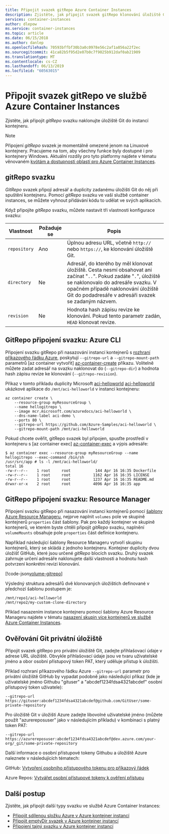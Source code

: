 ```yaml
---
title: Připojit svazek gitRepo Azure Container Instances
description: Zjistěte, jak připojit svazek gitRepo klonování úložiště Git do instancí kontejneru
services: container-instances
author: dlepow
ms.service: container-instances
ms.topic: article
ms.date: 06/15/2018
ms.author: danlep
ms.openlocfilehash: 70593bffbf30b3a0c0978e56c2af1a856a22f2ec
ms.sourcegitcommit: 41ca82b5f95d2e07b0c7f9025b912daf0ab21909
ms.translationtype: MT
ms.contentlocale: cs-CZ
ms.lasthandoff: 06/13/2019
ms.locfileid: "60563015"
---
```

# <a name="mount-a-gitrepo-volume-in-azure-container-instances"></a>Připojit svazek gitRepo ve službě Azure Container Instances

Zjistěte, jak připojit *gitRepo* svazku naklonujte úložiště Git do instancí kontejneru.

> [!NOTE]
> Připojení *gitRepo* svazek je momentálně omezené jenom na Linuxové kontejnery. Pracujeme na tom, aby všechny funkce byly dostupné i pro kontejnery Windows. Aktuální rozdíly pro tyto platformy najdete v tématu věnovaném [kvótám a dostupnosti oblastí pro Azure Container Instances](container-instances-quotas.md).

## <a name="gitrepo-volume"></a>gitRepo svazku

*GitRepo* svazek připojí adresář a duplicity zadanému úložišti Git do něj při spuštění kontejneru. Pomocí *gitRepo* svazku ve vaší službě container instances, se můžete vyhnout přidávání kódu to udělat ve svých aplikacích.

Když připojíte *gitRepo* svazku, můžete nastavit tři vlastnosti konfigurace svazku:

| Vlastnost | Požaduje se | Popis |
| -------- | -------- | ----------- |
| `repository` | Ano | Úplnou adresu URL, včetně `http://` nebo `https://`, ke klonování úložiště Git.|
| `directory` | Ne | Adresář, do kterého by měl klonovat úložiště. Cesta nesmí obsahovat ani začínat "`..`".  Pokud zadáte "`.`", úložiště se naklonovalo do adresáře svazku. V opačném případě naklonování úložiště Git do podadresáře v adresáři svazek se zadaným názvem. |
| `revision` | Ne | Hodnota hash zápisu revize ke klonování. Pokud tento parametr zadán, `HEAD` klonovat revize. |

## <a name="mount-gitrepo-volume-azure-cli"></a>GitRepo připojení svazku: Azure CLI

Připojení svazku gitRepo při nasazování instancí kontejnerů s [rozhraní příkazového řádku Azure](/cli/azure), poskytují `--gitrepo-url` a `--gitrepo-mount-path` parametrů [az container vytvořit] [ az-container-create] příkazu. Volitelně můžete zadat adresář na svazku naklonovat do (`--gitrepo-dir`) a hodnota hash zápisu revize ke klonování (`--gitrepo-revision`).

Příkaz v tomto příkladu duplicity Microsoft [aci-helloworld] [ aci-helloworld] ukázkové aplikace do `/mnt/aci-helloworld` v instanci kontejneru:

```azurecli-interactive
az container create \
    --resource-group myResourceGroup \
    --name hellogitrepo \
    --image mcr.microsoft.com/azuredocs/aci-helloworld \
    --dns-name-label aci-demo \
    --ports 80 \
    --gitrepo-url https://github.com/Azure-Samples/aci-helloworld \
    --gitrepo-mount-path /mnt/aci-helloworld
```

Pokud chcete ověřit, gitRepo svazek byl připojen, spusťte prostředí v kontejneru s [az container exec] [ az-container-exec] a výpis adresáře:

```console
$ az container exec --resource-group myResourceGroup --name hellogitrepo --exec-command /bin/sh
/usr/src/app # ls -l /mnt/aci-helloworld/
total 16
-rw-r--r--    1 root     root           144 Apr 16 16:35 Dockerfile
-rw-r--r--    1 root     root          1162 Apr 16 16:35 LICENSE
-rw-r--r--    1 root     root          1237 Apr 16 16:35 README.md
drwxr-xr-x    2 root     root          4096 Apr 16 16:35 app
```

## <a name="mount-gitrepo-volume-resource-manager"></a>GitRepo připojení svazku: Resource Manager

Připojení svazku gitRepo při nasazování instancí kontejnerů pomocí [šablony Azure Resource Manageru](/azure/templates/microsoft.containerinstance/containergroups), nejprve naplnit `volumes` pole ve skupině kontejnerů `properties` část šablony. Pak pro každý kontejner ve skupině kontejnerů, ve kterém byste chtěli připojit *gitRepo* svazku, naplnění `volumeMounts` obsahuje pole `properties` část definice kontejneru.

Například následující šablony Resource Manageru vytvoří skupinu kontejnerů, který se skládá z jednoho kontejneru. Kontejner duplicity dvou úložišť GitHub, které jsou určené *gitRepo* blocích svazku. Druhý svazek zahrnuje určení adresáře naklonujete další vlastnosti a hodnotu hash potvrzení konkrétní revizi klonování.

<!-- https://github.com/Azure/azure-docs-json-samples/blob/master/container-instances/aci-deploy-volume-gitrepo.json -->
[!code-json[volume-gitrepo](~/azure-docs-json-samples/container-instances/aci-deploy-volume-gitrepo.json)]

Výsledný struktura adresářů dvě klonovaných úložištích definované v předchozí šablonu postupem je:

```
/mnt/repo1/aci-helloworld
/mnt/repo2/my-custom-clone-directory
```

Příklad nasazením instance kontejneru pomocí šablony Azure Resource Manageru najdete v tématu [nasazení skupin více kontejnerů ve službě Azure Container Instances](container-instances-multi-container-group.md).

## <a name="private-git-repo-authentication"></a>Ověřování Git privátní úložiště

Připojit svazek gitRepo pro privátní úložiště Git, zadejte přihlašovací údaje v adrese URL úložiště. Obvykle přihlašovací údaje jsou ve tvaru uživatelské jméno a obor osobní přístupový token PAT, který uděluje přístup k úložišti.

Příklad rozhraní příkazového řádku Azure `--gitrepo-url` parametr pro privátní úložiště GitHub by vypadat podobně jako následující příkaz (kde je uživatelské jméno Githubu "gituser" a "abcdef1234fdsa4321abcdef" osobní přístupový token uživatele):

```azurecli
--gitrepo-url https://gituser:abcdef1234fdsa4321abcdef@github.com/GitUser/some-private-repository
```

Pro úložiště Git v úložišti Azure zadejte libovolné uživatelské jméno (můžete použít "azurereposuser" jako v následujícím příkladu) v kombinaci s platný token PAT:

```azurecli
--gitrepo-url https://azurereposuser:abcdef1234fdsa4321abcdef@dev.azure.com/your-org/_git/some-private-repository
```

Další informace o osobní přístupové tokeny Githubu a úložiště Azure naleznete v následujících tématech:

GitHub: [Vytvoření osobního přístupového tokenu pro příkazový řádek][pat-github]

Azure Repos: [Vytvářet osobní přístupové tokeny k ověření přístupu][pat-repos]

## <a name="next-steps"></a>Další postup

Zjistěte, jak připojit další typy svazku ve službě Azure Container Instances:

* [Připojit sdílenou složku Azure v Azure kontejner instancí](container-instances-volume-azure-files.md)
* [Připojit emptyDir svazek v Azure kontejner instancí](container-instances-volume-emptydir.md)
* [Připojení tajný svazku v Azure kontejner instancí](container-instances-volume-secret.md)

<!-- LINKS - External -->
[aci-helloworld]: https://github.com/Azure-Samples/aci-helloworld
[pat-github]: https://help.github.com/articles/creating-a-personal-access-token-for-the-command-line/
[pat-repos]: https://docs.microsoft.com/azure/devops/organizations/accounts/use-personal-access-tokens-to-authenticate

<!-- LINKS - Internal -->
[az-container-create]: /cli/azure/container#az-container-create
[az-container-exec]: /cli/azure/container#az-container-exec
